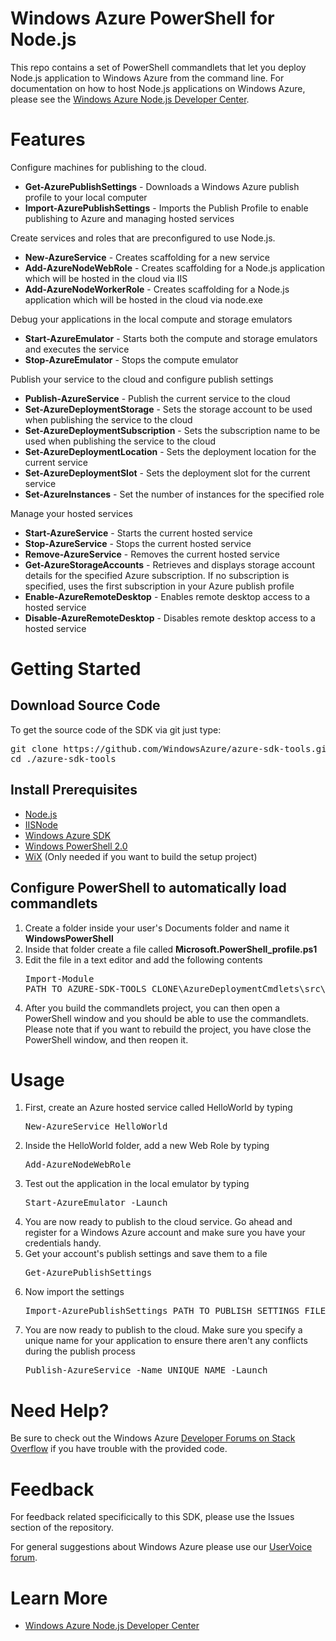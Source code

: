 <h1>Windows Azure PowerShell for Node.js</h1>
<p>This repo contains a set of PowerShell commandlets that let you deploy Node.js
application to Windows Azure from the command line. For documentation on how
to host Node.js applications on Windows Azure, please see the
<a href="http://www.windowsazure.com/en-us/develop/nodejs/">Windows Azure
Node.js Developer Center</a>.</p>

<h1>Features</h1>
<p>Configure machines for publishing to the cloud.</p>
<ul>
    <li><strong>Get-AzurePublishSettings</strong> - Downloads a Windows Azure publish profile
    to your local computer </li>
    <li><strong>Import-AzurePublishSettings</strong> - Imports the Publish Profile to enable
    publishing to Azure and managing hosted services</li>
</ul>
<p>Create services and roles that are preconfigured to use Node.js.</p>
<ul>
    <li><strong>New-AzureService</strong> - Creates scaffolding for a new service</li>
    <li><strong>Add-AzureNodeWebRole</strong> - Creates scaffolding for a Node.js application
    which will be hosted in the cloud via IIS</li>
    <li><strong>Add-AzureNodeWorkerRole</strong> - Creates scaffolding for a Node.js application
    which will be hosted in the cloud via node.exe</li>
</ul>
<p>Debug your applications in the local compute and storage emulators</p>
<ul>
    <li><strong>Start-AzureEmulator</strong> - Starts both the compute and storage emulators
    and executes the service</li>
    <li><strong>Stop-AzureEmulator</strong> - Stops the compute emulator</li>
</ul>
<p>Publish your service to the cloud and configure publish settings</p>
<ul>
    <li><strong>Publish-AzureService</strong> - Publish the current service to the cloud</li>
    <li><strong>Set-AzureDeploymentStorage</strong> - Sets the storage account to be used when
    publishing the service to the cloud</li>
    <li><strong>Set-AzureDeploymentSubscription</strong> - Sets the subscription name to be
    used when publishing the service to the cloud</li>
    <li><strong>Set-AzureDeploymentLocation</strong> - Sets the deployment location for the
    current service</li>
    <li><strong>Set-AzureDeploymentSlot</strong> - Sets the deployment slot for the current
    service</li>
    <li><strong>Set-AzureInstances</strong> - Set the number of instances for the specified role</li>
</ul>
<p>Manage your hosted services</p>
<ul>
    <li><strong>Start-AzureService</strong> - Starts the current hosted service</li>
    <li><strong>Stop-AzureService</strong> - Stops the current hosted service</li>
    <li><strong>Remove-AzureService</strong> - Removes the current hosted service</li>
    <li><strong>Get-AzureStorageAccounts</strong> - Retrieves and displays storage account
    details for the specified Azure subscription.  If no subscription is
    specified, uses the first subscription in your Azure publish profile</li>
    <li><strong>Enable-AzureRemoteDesktop</strong> - Enables remote desktop access to a hosted service</li>
    <li><strong>Disable-AzureRemoteDesktop</strong> - Disables remote desktop access to a hosted service</li>
</ul>

<h1>Getting Started</h1>
<h2>Download Source Code</h2>
<p>To get the source code of the SDK via git just type:<br/>
<pre>git clone https://github.com/WindowsAzure/azure-sdk-tools.git<br/>cd ./azure-sdk-tools</pre>
</p>
<h2>Install Prerequisites</h2>
<ul>
    <li><a href="http://nodejs.org/">Node.js</a></li>
    <li><a href="https://github.com/tjanczuk/iisnode">IISNode</a></li>
    <li><a href="http://www.microsoft.com/windowsazure/sdk/">Windows Azure SDK</a></li>
    <li><a href="http://technet.microsoft.com/en-us/scriptcenter/dd742419">Windows PowerShell 2.0</a></li>
    <li><a href="http://wix.sourceforge.net/">WiX</a> (Only needed if you want to build the setup project)</li>
</ul>
<h2>Configure PowerShell to automatically load commandlets</h2>
<ol>
    <li>Create a folder inside your user's Documents folder and name it <strong>WindowsPowerShell</strong></li>
    <li>Inside that folder create a file called <strong>Microsoft.PowerShell_profile.ps1</strong></li>
    <li>Edit the file in a text editor and add the following contents<br/>
    <pre>Import-Module<br/>PATH_TO_AZURE-SDK-TOOLS_CLONE\AzureDeploymentCmdlets\src\AzureDeploymentCmdlets\bin\Debug\AzureDeploymentCmdlets.dll</pre></li>
    <li>After you build the commandlets project, you can then open a PowerShell window and you should be able to use the commandlets. Please note that if you want to rebuild the project, you have close the PowerShell window, and then reopen it.</li>
</ol>

<h1>Usage</h1>
<ol>
    <li>First, create an Azure hosted service called HelloWorld by typing<br/>
    <pre>New-AzureService HelloWorld</pre></li>
    <li>Inside the HelloWorld folder, add a new Web Role by typing<br/>
    <pre>Add-AzureNodeWebRole</pre></li>
    <li>Test out the application in the local emulator by typing<br/>
    <pre>Start-AzureEmulator -Launch</pre></li>
    <li>You are now ready to publish to the cloud service. Go ahead and register
    for a Windows Azure account and make sure you have your credentials handy.</li>
    <li>Get your account's publish settings and save them to a file<br/>
    <pre>Get-AzurePublishSettings</pre></li>
    <li>Now import the settings<br/>
    <pre>Import-AzurePublishSettings PATH_TO_PUBLISH_SETTINGS_FILE</pre></li>
    <li>You are now ready to publish to the cloud. Make sure you specify a
    unique name for your application to ensure there aren't any conflicts during
    the publish process<br/>
    <pre>Publish-AzureService -Name UNIQUE_NAME -Launch</pre></li>
</ol>

<h1>Need Help?</h1>
<p>Be sure to check out the Windows Azure <a href="http://go.microsoft.com/fwlink/?LinkId=234489">
Developer Forums on Stack Overflow</a> if you have trouble with the provided code.</p>

<h1>Feedback</h1>
<p>For feedback related specificically to this SDK, please use the Issues
section of the repository.</p>
<p>For general suggestions about Windows Azure please use our
<a href="http://www.mygreatwindowsazureidea.com/forums/34192-windows-azure-feature-voting">UserVoice forum</a>.</p>

<h1>Learn More</h1>
<ul>
    <li><a href="http://www.windowsazure.com/en-us/develop/nodejs/">Windows Azure Node.js
    Developer Center</a></li>
</ul>